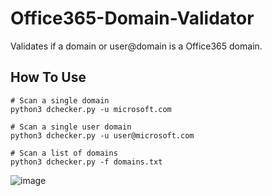 # Office365-Domain-Validator
Validates if a domain or user@domain is a Office365 domain.


## How To Use
```
# Scan a single domain
python3 dchecker.py -u microsoft.com

# Scan a single user domain
python3 dchecker.py -u user@microsoft.com

# Scan a list of domains
python3 dchecker.py -f domains.txt
```
![image](https://github.com/yZ1337/Office365-Domain-Validator/assets/32521997/f3ce73f2-e9e9-4b8b-8e53-eb387ae67350)
